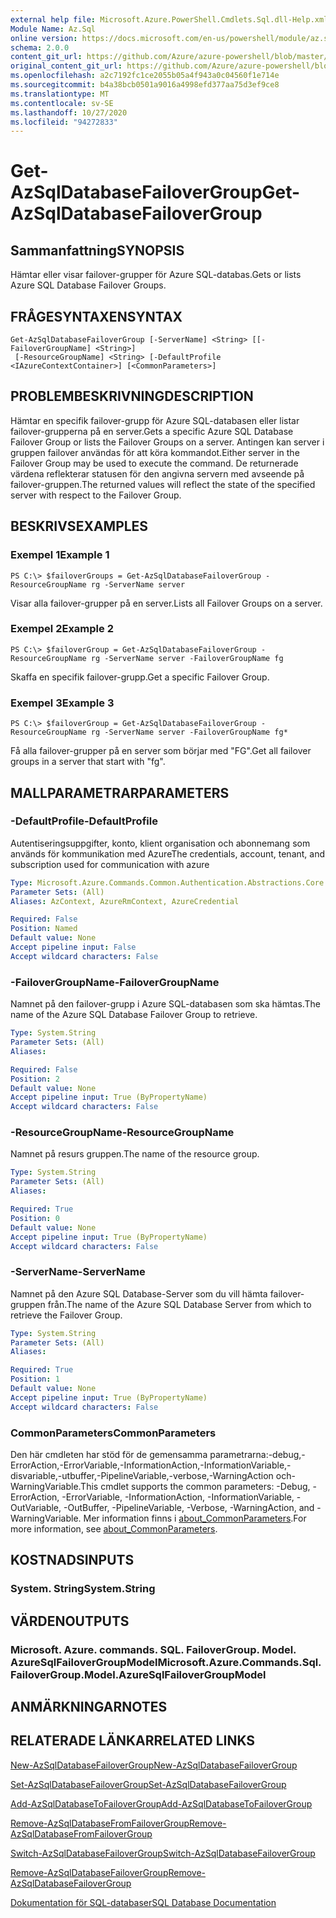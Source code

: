 ```yaml
---
external help file: Microsoft.Azure.PowerShell.Cmdlets.Sql.dll-Help.xml
Module Name: Az.Sql
online version: https://docs.microsoft.com/en-us/powershell/module/az.sql/get-azsqldatabasefailovergroup
schema: 2.0.0
content_git_url: https://github.com/Azure/azure-powershell/blob/master/src/Sql/Sql/help/Get-AzSqlDatabaseFailoverGroup.md
original_content_git_url: https://github.com/Azure/azure-powershell/blob/master/src/Sql/Sql/help/Get-AzSqlDatabaseFailoverGroup.md
ms.openlocfilehash: a2c7192fc1ce2055b05a4f943a0c04560f1e714e
ms.sourcegitcommit: b4a38bcb0501a9016a4998efd377aa75d3ef9ce8
ms.translationtype: MT
ms.contentlocale: sv-SE
ms.lasthandoff: 10/27/2020
ms.locfileid: "94272833"
---
```

# <span data-ttu-id="af85c-101">Get-AzSqlDatabaseFailoverGroup</span><span class="sxs-lookup"><span data-stu-id="af85c-101">Get-AzSqlDatabaseFailoverGroup</span></span>

## <span data-ttu-id="af85c-102">Sammanfattning</span><span class="sxs-lookup"><span data-stu-id="af85c-102">SYNOPSIS</span></span>
<span data-ttu-id="af85c-103">Hämtar eller visar failover-grupper för Azure SQL-databas.</span><span class="sxs-lookup"><span data-stu-id="af85c-103">Gets or lists Azure SQL Database Failover Groups.</span></span>

## <span data-ttu-id="af85c-104">FRÅGESYNTAXEN</span><span class="sxs-lookup"><span data-stu-id="af85c-104">SYNTAX</span></span>

```
Get-AzSqlDatabaseFailoverGroup [-ServerName] <String> [[-FailoverGroupName] <String>]
 [-ResourceGroupName] <String> [-DefaultProfile <IAzureContextContainer>] [<CommonParameters>]
```

## <span data-ttu-id="af85c-105">PROBLEMBESKRIVNING</span><span class="sxs-lookup"><span data-stu-id="af85c-105">DESCRIPTION</span></span>
<span data-ttu-id="af85c-106">Hämtar en specifik failover-grupp för Azure SQL-databasen eller listar failover-grupperna på en server.</span><span class="sxs-lookup"><span data-stu-id="af85c-106">Gets a specific Azure SQL Database Failover Group or lists the Failover Groups on a server.</span></span>
<span data-ttu-id="af85c-107">Antingen kan server i gruppen failover användas för att köra kommandot.</span><span class="sxs-lookup"><span data-stu-id="af85c-107">Either server in the Failover Group may be used to execute the command.</span></span> <span data-ttu-id="af85c-108">De returnerade värdena reflekterar statusen för den angivna servern med avseende på failover-gruppen.</span><span class="sxs-lookup"><span data-stu-id="af85c-108">The returned values will reflect the state of the specified server with respect to the Failover Group.</span></span>

## <span data-ttu-id="af85c-109">BESKRIVS</span><span class="sxs-lookup"><span data-stu-id="af85c-109">EXAMPLES</span></span>

### <span data-ttu-id="af85c-110">Exempel 1</span><span class="sxs-lookup"><span data-stu-id="af85c-110">Example 1</span></span>
```
PS C:\> $failoverGroups = Get-AzSqlDatabaseFailoverGroup -ResourceGroupName rg -ServerName server
```

<span data-ttu-id="af85c-111">Visar alla failover-grupper på en server.</span><span class="sxs-lookup"><span data-stu-id="af85c-111">Lists all Failover Groups on a server.</span></span>

### <span data-ttu-id="af85c-112">Exempel 2</span><span class="sxs-lookup"><span data-stu-id="af85c-112">Example 2</span></span>
```
PS C:\> $failoverGroup = Get-AzSqlDatabaseFailoverGroup -ResourceGroupName rg -ServerName server -FailoverGroupName fg
```

<span data-ttu-id="af85c-113">Skaffa en specifik failover-grupp.</span><span class="sxs-lookup"><span data-stu-id="af85c-113">Get a specific Failover Group.</span></span>

### <span data-ttu-id="af85c-114">Exempel 3</span><span class="sxs-lookup"><span data-stu-id="af85c-114">Example 3</span></span>
```
PS C:\> $failoverGroup = Get-AzSqlDatabaseFailoverGroup -ResourceGroupName rg -ServerName server -FailoverGroupName fg*
```

<span data-ttu-id="af85c-115">Få alla failover-grupper på en server som börjar med "FG".</span><span class="sxs-lookup"><span data-stu-id="af85c-115">Get all failover groups in a server that start with "fg".</span></span>

## <span data-ttu-id="af85c-116">MALLPARAMETRAR</span><span class="sxs-lookup"><span data-stu-id="af85c-116">PARAMETERS</span></span>

### <span data-ttu-id="af85c-117">-DefaultProfile</span><span class="sxs-lookup"><span data-stu-id="af85c-117">-DefaultProfile</span></span>
<span data-ttu-id="af85c-118">Autentiseringsuppgifter, konto, klient organisation och abonnemang som används för kommunikation med Azure</span><span class="sxs-lookup"><span data-stu-id="af85c-118">The credentials, account, tenant, and subscription used for communication with azure</span></span>

```yaml
Type: Microsoft.Azure.Commands.Common.Authentication.Abstractions.Core.IAzureContextContainer
Parameter Sets: (All)
Aliases: AzContext, AzureRmContext, AzureCredential

Required: False
Position: Named
Default value: None
Accept pipeline input: False
Accept wildcard characters: False
```

### <span data-ttu-id="af85c-119">-FailoverGroupName</span><span class="sxs-lookup"><span data-stu-id="af85c-119">-FailoverGroupName</span></span>
<span data-ttu-id="af85c-120">Namnet på den failover-grupp i Azure SQL-databasen som ska hämtas.</span><span class="sxs-lookup"><span data-stu-id="af85c-120">The name of the Azure SQL Database Failover Group to retrieve.</span></span>

```yaml
Type: System.String
Parameter Sets: (All)
Aliases:

Required: False
Position: 2
Default value: None
Accept pipeline input: True (ByPropertyName)
Accept wildcard characters: False
```

### <span data-ttu-id="af85c-121">-ResourceGroupName</span><span class="sxs-lookup"><span data-stu-id="af85c-121">-ResourceGroupName</span></span>
<span data-ttu-id="af85c-122">Namnet på resurs gruppen.</span><span class="sxs-lookup"><span data-stu-id="af85c-122">The name of the resource group.</span></span>

```yaml
Type: System.String
Parameter Sets: (All)
Aliases:

Required: True
Position: 0
Default value: None
Accept pipeline input: True (ByPropertyName)
Accept wildcard characters: False
```

### <span data-ttu-id="af85c-123">-ServerName</span><span class="sxs-lookup"><span data-stu-id="af85c-123">-ServerName</span></span>
<span data-ttu-id="af85c-124">Namnet på den Azure SQL Database-Server som du vill hämta failover-gruppen från.</span><span class="sxs-lookup"><span data-stu-id="af85c-124">The name of the Azure SQL Database Server from which to retrieve the Failover Group.</span></span>

```yaml
Type: System.String
Parameter Sets: (All)
Aliases:

Required: True
Position: 1
Default value: None
Accept pipeline input: True (ByPropertyName)
Accept wildcard characters: False
```

### <span data-ttu-id="af85c-125">CommonParameters</span><span class="sxs-lookup"><span data-stu-id="af85c-125">CommonParameters</span></span>
<span data-ttu-id="af85c-126">Den här cmdleten har stöd för de gemensamma parametrarna:-debug,-ErrorAction,-ErrorVariable,-InformationAction,-InformationVariable,-disvariable,-utbuffer,-PipelineVariable,-verbose,-WarningAction och-WarningVariable.</span><span class="sxs-lookup"><span data-stu-id="af85c-126">This cmdlet supports the common parameters: -Debug, -ErrorAction, -ErrorVariable, -InformationAction, -InformationVariable, -OutVariable, -OutBuffer, -PipelineVariable, -Verbose, -WarningAction, and -WarningVariable.</span></span> <span data-ttu-id="af85c-127">Mer information finns i [about_CommonParameters](http://go.microsoft.com/fwlink/?LinkID=113216).</span><span class="sxs-lookup"><span data-stu-id="af85c-127">For more information, see [about_CommonParameters](http://go.microsoft.com/fwlink/?LinkID=113216).</span></span>

## <span data-ttu-id="af85c-128">KOSTNADS</span><span class="sxs-lookup"><span data-stu-id="af85c-128">INPUTS</span></span>

### <span data-ttu-id="af85c-129">System. String</span><span class="sxs-lookup"><span data-stu-id="af85c-129">System.String</span></span>

## <span data-ttu-id="af85c-130">VÄRDEN</span><span class="sxs-lookup"><span data-stu-id="af85c-130">OUTPUTS</span></span>

### <span data-ttu-id="af85c-131">Microsoft. Azure. commands. SQL. FailoverGroup. Model. AzureSqlFailoverGroupModel</span><span class="sxs-lookup"><span data-stu-id="af85c-131">Microsoft.Azure.Commands.Sql.FailoverGroup.Model.AzureSqlFailoverGroupModel</span></span>

## <span data-ttu-id="af85c-132">ANMÄRKNINGAR</span><span class="sxs-lookup"><span data-stu-id="af85c-132">NOTES</span></span>

## <span data-ttu-id="af85c-133">RELATERADE LÄNKAR</span><span class="sxs-lookup"><span data-stu-id="af85c-133">RELATED LINKS</span></span>

[<span data-ttu-id="af85c-134">New-AzSqlDatabaseFailoverGroup</span><span class="sxs-lookup"><span data-stu-id="af85c-134">New-AzSqlDatabaseFailoverGroup</span></span>](./New-AzSqlDatabaseFailoverGroup.md)

[<span data-ttu-id="af85c-135">Set-AzSqlDatabaseFailoverGroup</span><span class="sxs-lookup"><span data-stu-id="af85c-135">Set-AzSqlDatabaseFailoverGroup</span></span>](./Set-AzSqlDatabaseFailoverGroup.md)

[<span data-ttu-id="af85c-136">Add-AzSqlDatabaseToFailoverGroup</span><span class="sxs-lookup"><span data-stu-id="af85c-136">Add-AzSqlDatabaseToFailoverGroup</span></span>](./Add-AzSqlDatabaseToFailoverGroup.md)

[<span data-ttu-id="af85c-137">Remove-AzSqlDatabaseFromFailoverGroup</span><span class="sxs-lookup"><span data-stu-id="af85c-137">Remove-AzSqlDatabaseFromFailoverGroup</span></span>](./Remove-AzSqlDatabaseFromFailoverGroup.md)

[<span data-ttu-id="af85c-138">Switch-AzSqlDatabaseFailoverGroup</span><span class="sxs-lookup"><span data-stu-id="af85c-138">Switch-AzSqlDatabaseFailoverGroup</span></span>](./Switch-AzSqlDatabaseFailoverGroup.md)

[<span data-ttu-id="af85c-139">Remove-AzSqlDatabaseFailoverGroup</span><span class="sxs-lookup"><span data-stu-id="af85c-139">Remove-AzSqlDatabaseFailoverGroup</span></span>](./Remove-AzSqlDatabaseFailoverGroup.md)

[<span data-ttu-id="af85c-140">Dokumentation för SQL-databaser</span><span class="sxs-lookup"><span data-stu-id="af85c-140">SQL Database Documentation</span></span>](https://docs.microsoft.com/azure/sql-database/)
